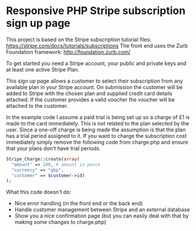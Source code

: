 # Responsive PHP Stripe subscription sign up page

This project is based on the Stripe subscription tutorial files: https://stripe.com/docs/tutorials/subscriptions
The front end uses the Zurb Foundation framework: http://foundation.zurb.com/

To get started you need a Stripe account, your public and private keys and at least one active Stripe Plan.

This sign up page allows a customer to select their subscription from any available plan in your Stripe account. On submission the customer will be added to Stripe with the chosen plan and supplied credit card details attached. If the customer provides a valid voucher the voucher will be attached to the customer.

In the example code I assume a paid trial is being set up so a charge of £1 is made to the card immediately. This is not related to the plan selected by the user. Since a one-off charge is being made the assumption is that the plan has a trial period assigned to it. If you want to charge the subscription cost immediately simply remove the following code from charge.php and ensure that your plans don't have trial periods.

```php
Stripe_Charge::create(array(
  "amount" => 100, # amount in pence
  "currency" => "gbp",
  "customer" => $customer->id)
);
```

What this code doesn't do:
- Nice error handling (in the front end or the back end)
- Handle customer management between Stripe and an external database
- Show you a nice confirmation page (but you can easily deal with that by making some changes to charge.php)
